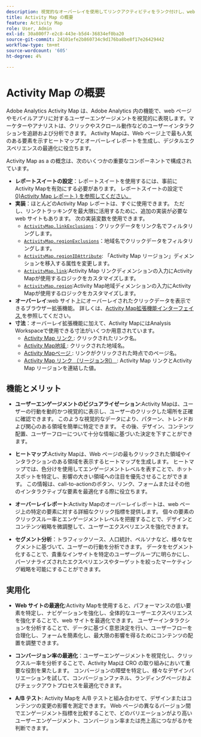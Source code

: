 ```yaml
---
description: 視覚的なオーバーレイを使用してリンクアクティビティをランク付けし、web ページのオーディエンスのエンゲージメントを監視します。
title: Activity Map の概要
feature: Activity Map
role: User, Admin
exl-id: 30a800f7-e2c8-443e-b5d4-36834ef0ba20
source-git-commit: 24101efe2b860734c9d176ba8be8f17e26429442
workflow-type: tm+mt
source-wordcount: '605'
ht-degree: 4%

---
```


# Activity Map の概要

Adobe Analytics Activity Map は、Adobe Analytics 内の機能で、web ページやモバイルアプリに対するユーザーエンゲージメントを視覚的に表現します。マーケターやアナリストは、クリックやスクロール動作などのユーザーインタラクションを追跡および分析できます。 Activity Mapは、Web ページ上で最も人気のある要素を示すヒートマップとオーバーレイレポートを生成し、デジタルエクスペリエンスの最適化に役立ちます。

Activity Map as a の概念は、次のいくつかの重要なコンポーネントで構成されています。

* **レポートスイートの設定**：レポートスイートを使用するには、事前にActivity Mapを有効にする必要があります。 レポートスイートの設定で [0}Activity Map レポート } を参照してください。](/help/admin/admin/c-manage-report-suites/c-edit-report-suites/activity-map.md)
* **実装**：ほとんどのActivity Map レポートは、すぐに使用できます。 ただし、リンクトラッキングを最大限に活用するために、追加の実装が必要な web サイトもあります。 次の実装変数を使用できます。
   * [`ActivityMap.linkExclusions`](/help/implement/vars/config-vars/activitymap-linkexclusions.md)：クリックデータをリンク名でフィルタリングします。
   * [`ActivityMap.regionExclusions`](/help/implement/vars/config-vars/activitymap-regionexclusions.md)：地域名でクリックデータをフィルタリングします。
   * [`ActivityMap.regionIDAttribute`](/help/implement/vars/config-vars/activitymap-regionidattribute.md): 「Activity Map リージョン」ディメンションを移入する属性を変更します。
   * [`ActivityMap.link`](/help/implement/vars/functions/activitymap-link.md):Activity Map リンクディメンションの入力にActivity Mapが使用するロジックをカスタマイズします。
   * [`ActivityMap.region`](/help/implement/vars/functions/activitymap-region.md):Activity Map地域ディメンションの入力にActivity Mapが使用するロジックをカスタマイズします。
* **オーバーレイ**:web サイト上にオーバーレイされたクリックデータを表示できるブラウザー拡張機能。 詳しくは、[Activity Map拡張機能インターフェイス ](overlay/overview.md) を参照してください。
* **寸法**：オーバーレイ拡張機能に加えて、Activity MapにはAnalysis Workspaceで使用できる寸法がいくつか用意されています。
   * [Activity Map リンク ](/help/components/dimensions/activity-map-link.md): クリックされたリンク名。
   * [Activity Map地域 ](/help/components/dimensions/activity-map-region.md): クリックされた地域名。
   * [Activity Mapページ ](/help/components/dimensions/activity-map-page.md): リンクがクリックされた時点でのページ名。
   * [Activity Map リンク （リージョン別） ](/help/components/dimensions/activity-map-link-by-region.md): Activity Map リンクとActivity Map リージョンを連結した値。

## 機能とメリット

* **ユーザーエンゲージメントのビジュアライゼーション**:Activity Mapは、ユーザーの行動を動的かつ視覚的に表示し、ユーザーのクリックした場所を正確に確認できます。 このような視覚的なデータにより、パターン、トレンドおよび関心のある領域を簡単に特定できます。 その後、デザイン、コンテンツ配置、ユーザーフローについて十分な情報に基づいた決定を下すことができます。

* **ヒートマップ**:Activity Mapは、Web ページの最もクリックされた領域やインタラクションのある領域を表示するヒートマップを生成します。 ヒートマップでは、色分けを使用してエンゲージメントレベルを表すことで、ホットスポットを特定し、影響の大きい領域への注目を優先させることができます。 この情報は、call-to-actionのボタン、リンク、フォームまたはその他のインタラクティブな要素を最適化する際に役立ちます。

* **オーバーレイレポート**:Activity Mapのオーバーレイレポートは、web ページ上の特定の要素に対する詳細なクリック指標を提供します。 個々の要素のクリックスルー率とエンゲージメントレベルを把握することで、デザインとコンテンツ戦略を微調整して、ユーザーエクスペリエンスを強化できます。

* **セグメント分析**：トラフィックソース、人口統計、ペルソナなど、様々なセグメントに基づいて、ユーザーの行動を分析できます。 データをセグメント化することで、貴重なインサイトを特定のユーザーグループに明らかにし、パーソナライズされたエクスペリエンスやターゲットを絞ったマーケティング戦略を可能にすることができます。

## 実用化

* **Web サイトの最適化**:Activity Mapを使用すると、パフォーマンスの低い要素を特定し、ナビゲーションを強化し、全体的なユーザーエクスペリエンスを強化することで、web サイトを最適化できます。 ユーザーインタラクションを分析することで、データに基づく意思決定を行い、ユーザーフローを合理化し、フォームを簡素化し、最大限の影響を得るためにコンテンツの配置を調整できます。

* **コンバージョン率の最適化**：ユーザーエンゲージメントを視覚化し、クリックスルー率を分析することで、Activity Mapは CRO の取り組みにおいて重要な役割を果たします。 コンバージョンの障壁を特定し、様々なデザインバリエーションを試して、コンバージョンファネル、ランディングページおよびチェックアウトプロセスを最適化できます。

* **A/B テスト**: Activity Mapを A/B テストと組み合わせて、デザインまたはコンテンツの変更の影響を測定できます。 Web ページの異なるバージョン間でエンゲージメント指標を比較することで、どのバリエーションがより高いユーザーエンゲージメント、コンバージョン率または売上高につながるかを判断できます。

